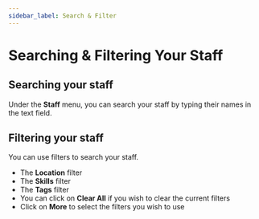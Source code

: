 ```yaml
---
sidebar_label: Search & Filter
---
```


# Searching & Filtering Your Staff

## Searching your staff

Under the **Staff** menu, you can search your staff by typing their names in the text field.

## Filtering your staff
You can use filters to search your staff.
- The **Location** filter 
- The **Skills** filter 
- The **Tags** filter
- You can click on **Clear All** if you wish to clear the current filters
- Click on **More** to select the filters you wish to use

